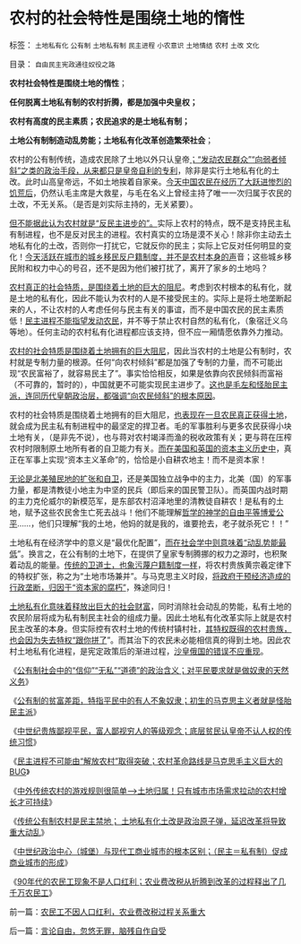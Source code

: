 # 农村的社会特性是围绕土地的惰性

标签： `土地私有化` `公有制` `土地私有制` `民主进程` `小农意识` `土地情结` `农村` `土改` `文化` 

目录： `自由民主宪政通往奴役之路`

**农村社会特性是围绕土地的惰性**；

**任何脱离土地私有制的农村折腾，都是加强中央皇权；**

**农村有高度的民主素质；农民追求的是土地私有制；**

**土地公有制制造动乱势能；土地私有化改革创造繁荣社会**；

农村的公有制传统，造成农民除了土地以外只认皇帝[；“发动农民群众”“向弱者倾斜”之类的政治手段，从来都只是皇帝自利的专利](../../../2011/11/11/很多贫民还是认毛主席的.md)，除非是实行土地私有化的土改。此时山高皇帝远，不如土地挨着自家亲。[今天中国农民在经历了大跃进惨烈的饥荒后](../../../2010/4/24/后工业化时代应该从1933年真正开始.md)，仍然认毛主席是大救星，与毛在名义上曾经主持了唯一一次归属于农民的土改，不无关系。（是否是刘实际主持的，无关紧要）。

[但不能据此认为农村就是“反民主进步的”。](../../../2011/11/12/农民起义和公有制社会的自然灾害.md)实际上农村的特点，既不是支持民主私有制进程，也不是反对民主的进程。农村真实的立场是漠不关心！除非你主动去土地私有化的土改，否则你一打扰它，它就反你的民主；实际上它反对任何明显的变化！[今天活跃在城市的城乡移民反户籍制度，并不是农村本身的声](../../../2009/9/2/农区移民精英，离开大地母亲的安泰巨人.md)音；这些城乡移民附和权力中心的号召，还不是因为他们被打扰了，离开了家乡的土地吗？

[农村真正的社会特质，是围绕着土地的巨大的阻尼](../../../2010/1/14/两种传统民间势力博羿阻尼民主进程.md)。考虑到农村根本的私有化，就是土地的私有化，因此不能认为农村的人是不接受民主的。实际上是将土地垄断起来的人，不让农村的人考虑任何与民主有关的事谊，而不是中国农民的民主素质低！[民主进程不能指望发动农民](../../../2009/8/31/以农村名义的人士代表了谁的利益？.md)，并不等于禁止农村自然的私有化，（象宿迁义乌等地）。任何主动的农村私有化进程都应该支持，但不应一厢情愿依靠外力推动。

[农村的社会特质是围绕着土地拥有的巨大阻尼](../../../2011/6/1/社会反馈的系统模型和动乱机理.md)，因此当农村的土地是公有制时，农村就是专制力量的根源。任何“向农村倾斜”都是加强了专制的力量，而不可能出现“农民富裕了，就容易民主了”。事实恰恰相反，如果是依靠向农民倾斜而富裕（不可靠的，暂时的），中国就更不可能实现民主进步了。[这也是毛左和怪胎民主派，连同历代皇朝政治层，都强调“向农民倾斜”的根本原因](../../../2009/9/20/向农村倾斜资源的经济政策是常识性的错误.md)。

农村的社会特质是围绕着土地拥有的巨大阻尼，[也表现在一旦农民真正获得土地](../../../2009/1/20/把土地产权还给农民，让土地私有化！.md)，就会成为民主私有制进程中的最坚定的捍卫者。毛的军事胜利与更多农民获得小块土地有关，（是非先不说），也与蒋对农村竭泽而渔的税收政策有关；更与蒋在压榨农村时限制原土地所有者的自卫能力有关。[而在美国和英国的资本主义历史中](../../../2008/3/22/《爱国者》后谈北美独立战争的政治经济外交军事史.md)，真正在军事上实现“资本主义革命”的，恰恰是小自耕农地主！而不是资本家！

[无论是北美殖民地的扩张和自卫](../../../2011/10/3/欧洲是民主的后进社会；现代资本主义制度发源于美洲殖民地.md)，还是美国独立战争中的主力，北美（国）的军事力量，都是清教徒小地主为中坚的民兵（即后来的国民警卫队）。而英国内战时期的主力克伦威尔的新模范军，是东部农村沼泽地里的清教徒自耕农！是私有的土地，赋予这些农民舍生亡死去战斗！他们不能理解[哲学的神学的自由平等博爱公平](../../../2010/3/18/“自由平等”同样是极权主义的有效工具！.md)……，他们只理解“我的土地，他妈的就是我的，谁要抢去，老子就杀死它！！”

土地私有在经济学中的意义是“最优化配置”，[而在社会学中则意味着“动乱势能最低](../../../2011/10/8/实在法是公有制的唯一合理依据.md)”。换言之，在公有制的土地下，在提供了皇家专制腾挪的权力之源时，也积聚着动乱的能量。[传统的卫道士，也象污蔑户籍制度一样](../../../2010/3/5/户籍制度即市政自治权是民主社会的基石.md)，将农村贵族黄宗羲定律下的特权扩张，称之为“土地市场兼并”。与马克思主义时段，[将政府干预经济造成的行政垄断，归因于“资本家的腐朽”](../../../2009/9/17/老百姓，巨款，仇富，弱肉强食，垄断和黑社会.md)，殊途同归！

[土地私有化意味着释放出巨大的社会财富](../../../2011/7/12/世界粮食危机是土地公有制的问题.md)，同时消除社会动乱的势能，私有土地的农民阶层将成为私有制民主社会的组成力量。因此土地私有化改革实际上就是农村民主改革的本身。但实际控有农村土地的传统村镇村社，[其特权既得的农村贵族，也会因为失去特权“跟你拼了](../../../2011/5/17/农村困境和美国南北战争.md)”。而其治下的农民未必能相信真的得到土地。因此农村土地私有化进程，是宪定政策后的渐进过程，[沙皇俄国的错误不应重现](http://darthvad.blog.sohu.com/174672253.html)。

《[公有制社会中的“信仰”“无私”“道德”的政治含义；对平民要求就是做奴隶的天然义务](../../../2011/11/16/“信仰”“无私”“道德”“向弱者倾斜”的含义.md)》

《[公有制的贫富差距，特指平民中的有人不象奴隶；初生的马克思主义者就是怪胎民主派](../../../2011/11/16/公有制仇富“贫富差距”的含义.md)》

《[中世纪贵族鄙视平民，富人鄙视穷人的等级观念；底层贫民认皇帝不认人权的传统习惯](../../../2011/11/17/贵族蔑视平民，富人鄙视穷人.md)》

《[民主进程不可能由“解放农村”取得突破；农村革命路线是马克思毛主义巨大的BUG](../../../2011/11/17/民主进程不可能由农村突破.md)》

《[中外传统农村的游戏规则很简单——>土地归属！只有城市市场需求拉动的农村增长才可持续](../../../2011/11/17/中外传统农村的革命游戏规则.md)》

《[传统公有制农村是民主禁地； 土地私有化土改是政治原子弹，延迟改革将导致重大动乱](../../../2011/11/18/延误农村土地私有化改革，将酝酿重大动乱.md)》

《[中世纪政治中心（城堡）与现代工商业城市的根本区别；（民主＝私有制）促成商业城市的形成](../../../2011/11/18/城堡不是城市；民主必须从城市私有制开始.md)》

《[90年代的农民工现象不是人口红利；农业费改税从折腾到改革的过程释出了几千万农民工](../../../2011/11/18/农民工不因人口红利，农业费改税过程关系重大.md)》



前一篇：[农民工不因人口红利，农业费改税过程关系重大](../../../2011/11/18/农民工不因人口红利，农业费改税过程关系重大.md)

后一篇：[言论自由，忽悠无罪，脑残自作自受](../../../2011/11/18/言论自由，忽悠无罪，脑残自作自受.md)